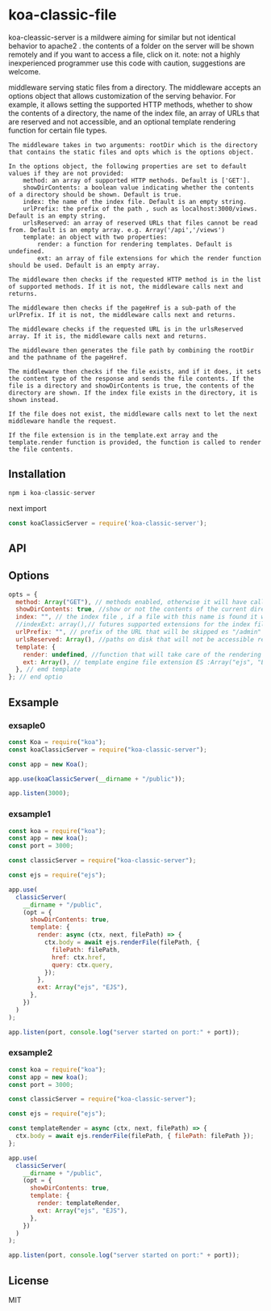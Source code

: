 # koa-classic-file

koa-cleassic-server is a mildwere aiming for similar but not identical behavior to apache2 . the contents of a folder on the server will be shown remotely and if you want to access a file, click on it. note: not a highly inexperienced programmer use this code with caution, suggestions are welcome.

middleware serving static files from a directory. The middleware accepts an options object that allows customization of the serving behavior. For example, it allows setting the supported HTTP methods, whether to show the contents of a directory, the name of the index file, an array of URLs that are reserved and not accessible, and an optional template rendering function for certain file types.

    The middleware takes in two arguments: rootDir which is the directory that contains the static files and opts which is the options object.

    In the options object, the following properties are set to default values if they are not provided:
        method: an array of supported HTTP methods. Default is ['GET'].
        showDirContents: a boolean value indicating whether the contents of a directory should be shown. Default is true.
        index: the name of the index file. Default is an empty string.
        urlPrefix: the prefix of the path , such as localhost:3000/views. Default is an empty string.
        urlsReserved: an array of reserved URLs that files cannot be read from. Default is an empty array. e.g. Array('/api','/views')
        template: an object with two properties:
            render: a function for rendering templates. Default is undefined.
            ext: an array of file extensions for which the render function should be used. Default is an empty array.

    The middleware then checks if the requested HTTP method is in the list of supported methods. If it is not, the middleware calls next and returns.

    The middleware then checks if the pageHref is a sub-path of the urlPrefix. If it is not, the middleware calls next and returns.

    The middleware checks if the requested URL is in the urlsReserved array. If it is, the middleware calls next and returns.

    The middleware then generates the file path by combining the rootDir and the pathname of the pageHref.

    The middleware then checks if the file exists, and if it does, it sets the content type of the response and sends the file contents. If the file is a directory and showDirContents is true, the contents of the directory are shown. If the index file exists in the directory, it is shown instead.

    If the file does not exist, the middleware calls next to let the next middleware handle the request.

    If the file extension is in the template.ext array and the template.render function is provided, the function is called to render the file contents.

## Installation

```js
npm i koa-classic-server
```

next import 

```js
const koaClassicServer = require('koa-classic-server');
```

## API

## Options

```js
opts = {
  method: Array("GET"), // methods enabled, otherwise it will have called the next() function
  showDirContents: true, //show or not the contents of the current directory
  index: "", // the index file , if a file with this name is found it will be loaded automatically Es index.html
  //indexExt: array(),// futures supported extensions for the index file
  urlPrefix: "", // prefix of the URL that will be skipped es "/admin" 
  urlsReserved: Array(), //paths on disk that will not be accessible remotely e.g. array('/api','/views') warning nested folders are not allowed
  template: {
    render: undefined, //function that will take care of the rendering if there is a template engine  ES --> const templateRender = async ( ctx, next, filePath) => {
    ext: Array(), // template engine file extension ES :Array("ejs", "EJS"),
  }, // emd template
}; // end optio
```

## Exsample

### exsaple0

```js
const Koa = require("koa");
const koaClassicServer = require("koa-classic-server");

const app = new Koa();

app.use(koaClassicServer(__dirname + "/public"));

app.listen(3000);
```

### exsample1

```js
const koa = require("koa");
const app = new koa();
const port = 3000;

const classicServer = require("koa-classic-server");

const ejs = require("ejs");

app.use(
  classicServer(
    __dirname + "/public",
    (opt = {
      showDirContents: true,
      template: {
        render: async (ctx, next, filePath) => {
          ctx.body = await ejs.renderFile(filePath, {
            filePath: filePath,
            href: ctx.href,
            query: ctx.query,
          });
        },
        ext: Array("ejs", "EJS"),
      },
    })
  )
);

app.listen(port, console.log("server started on port:" + port));
```

### exsample2

```js
const koa = require("koa");
const app = new koa();
const port = 3000;

const classicServer = require("koa-classic-server");

const ejs = require("ejs");

const templateRender = async (ctx, next, filePath) => {
  ctx.body = await ejs.renderFile(filePath, { filePath: filePath });
};

app.use(
  classicServer(
    __dirname + "/public",
    (opt = {
      showDirContents: true,
      template: {
        render: templateRender,
        ext: Array("ejs", "EJS"),
      },
    })
  )
);

app.listen(port, console.log("server started on port:" + port));
```

## License

MIT
